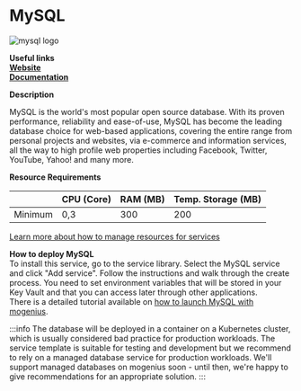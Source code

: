 # MySQL

![mysql logo](https://api.mogenius.com/file/id/fba7f010-3962-4b92-b624-b790402ef31c)

**Useful links**  
**[Website](https://www.mysql.com/)**  
**[Documentation](https://dev.mysql.com/doc/)**  

**Description**

MySQL is the world's most popular open source database. With its proven performance, reliability and ease-of-use, MySQL has become the leading database choice for web-based applications, covering the entire range from personal projects and websites, via e-commerce and information services, all the way to high profile web properties including Facebook, Twitter, YouTube, Yahoo! and many more.

**Resource Requirements**

||CPU (Core)|RAM (MB)  |Temp. Storage (MB)|
|--|--|--|--|
| Minimum | 0,3 |300| 200

[Learn more about how to manage resources for services](./../../cloud-management/resource-management.md)

**How to deploy MySQL**  
To install this service, go to the service library. Select the MySQL service and click "Add service". Follow the instructions and walk through the create process. You need to set environment variables that will be stored in your Key Vault and that you can access later through other applications.    
There is a detailed tutorial available on [how to launch MySQL with mogenius](./../../tutorials/how-to-set-up-mysql-and-phpmyadmin-in-the-cloud.md).


:::info
The database will be deployed in a container on a Kubernetes cluster, which is usually considered bad practice for production workloads. The service template is suitable for testing and development but we recommend to rely on a managed database service for production workloads. We'll support managed databases on mogenius soon - until then, we're happy to give recommendations for an appropriate solution.
:::